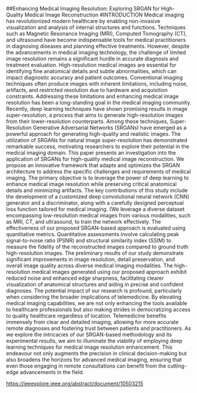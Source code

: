 ##Enhancing Medical Imaging Resolution: Exploring SRGAN for High-Quality Medical Image Reconstruction 
#INTRODUCTION
Medical imaging has revolutionized modern healthcare by enabling non-invasive visualization and analysis of internal structures and functions. Techniques such as Magnetic Resonance Imaging (MRI), Computed Tomography (CT), and ultrasound have become indispensable tools for medical practitioners in diagnosing diseases and planning effective treatments. However, despite the advancements in medical imaging technology, the challenge of limited image resolution remains a significant hurdle in accurate diagnosis and treatment evaluation. High-resolution medical images are essential for identifying fine anatomical details and subtle abnormalities, which can impact diagnostic accuracy and patient outcomes. Conventional imaging techniques often produce images with inherent limitations, including noise, artifacts, and restricted resolution due to hardware and acquisition constraints. Addressing these limitations and enhancing medical image resolution has been a long-standing goal in the medical imaging community. Recently, deep learning techniques have shown promising results in image super-resolution, a process that aims to generate high-resolution images from their lower-resolution counterparts. Among these techniques, Super-Resolution Generative Adversarial Networks (SRGANs) have emerged as a powerful approach for generating high-quality and realistic images. The utilization of SRGANs for natural image super-resolution has demonstrated remarkable success, motivating researchers to explore their potential in the medical imaging domain. 
This paper presents an investigation into the application of SRGANs for high-quality medical image reconstruction. We propose an innovative framework that adapts and optimizes the SRGAN architecture to address the specific challenges and requirements of medical imaging. The primary objective is to leverage the power of deep learning to enhance medical image resolution while preserving critical anatomical details and minimizing artifacts. The key contributions of this study include the development of a customized deep convolutional neural network (CNN) generator and a discriminator, along with a carefully designed perceptual loss function tailored for medical imaging. (We leverage a diverse dataset encompassing low-resolution medical images from various modalities, such as MRI, CT, and ultrasound, to train the network effectively. The effectiveness of our proposed SRGAN-based approach is evaluated using quantitative metrics. Quantitative assessments involve calculating peak signal-to-noise ratio (PSNR) and structural similarity index (SSIM) to measure the fidelity of the reconstructed images compared to ground truth high-resolution images. The preliminary results of our study demonstrate significant improvements in image resolution, detail preservation, and overall image quality across diverse medical imaging modalities. The high-resolution medical images generated using our proposed approach exhibit reduced noise and enhanced edge sharpness, facilitating clearer visualization of anatomical structures and aiding in precise and confident diagnoses. 
The potential impact of our research is profound, particularly when considering the broader implications of telemedicine. By elevating medical imaging capabilities, we are not only enhancing the tools available to healthcare professionals but also making strides in democratizing access to quality healthcare regardless of location. Telemedicine benefits immensely from clear and detailed imaging, allowing for more accurate remote diagnoses and fostering trust between patients and practitioners. As we explore the intricacies of our SRGAN-based methodology and its experimental results, we aim to illuminate the viability of employing deep learning techniques for medical image resolution enhancement. This endeavour not only augments the precision in clinical decision-making but also broadens the horizons for advanced medical imaging, ensuring that even those engaging in remote consultations can benefit from the cutting-edge advancements in the field.

https://ieeexplore.ieee.org/abstract/document/10503215
